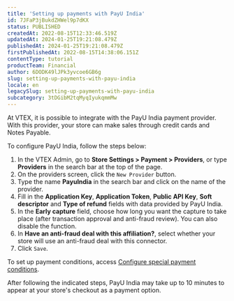 ```yaml
---
title: 'Setting up payments with PayU India'
id: 7JFaP3jBukdZHWel9p7dKX
status: PUBLISHED
createdAt: 2022-08-15T12:33:46.519Z
updatedAt: 2024-01-25T19:21:08.479Z
publishedAt: 2024-01-25T19:21:08.479Z
firstPublishedAt: 2022-08-15T14:38:06.151Z
contentType: tutorial
productTeam: Financial
author: 6DODK49lJPk3yvcoe6GB6g
slug: setting-up-payments-with-payu-india
locale: en
legacySlug: setting-up-payments-with-payu-india
subcategory: 3tDGibM2tqMyqIyukqmmMw
---
```


At VTEX, it is possible to integrate with the PayU India payment provider. With this provider, your store can make sales through credit cards and Notes Payable.

To configure PayU India, follow the steps below:

1. In the VTEX Admin, go to __Store Settings > Payment > Providers__, or type __Providers__ in the search bar at the top of the page.
2. On the providers screen, click the `New Provider` button.
3. Type the name __PayuIndia__ in the search bar and click on the name of the provider.
4. Fill in the __Application Key__, __Application Token__, __Public API Key__, __Soft descriptor__ and __Type of refund__ fields with data provided by PayU India.
5. In the __Early capture__ field, choose how long you want the capture to take place (after transaction approval and anti-fraud review). You can also disable the function.
6. In __Have an anti-fraud deal with this affiliation?__, select whether your store will use an anti-fraud deal with this connector.
7. Click `Save`.

To set up payment conditions, access [Configure special payment conditions](https://help.vtex.com/en/tutorial/condicoes-de-pagamento).

After following the indicated steps, PayU India may take up to 10 minutes to appear at your store's checkout as a payment option.
